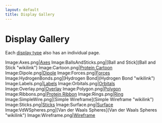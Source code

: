 ```yaml
---
layout: default
title: Display Gallery
---
```


# Display Gallery

Each [display type](:Category:Display "wikilink") also has an individual page.

Image:Axes.png|[Axes](Axes "wikilink") Image:BallsAndSticks.png|[Ball and Stick](Ball and Stick "wikilink") Image:Cartoon.png|[Protein Cartoon](Cartoon "wikilink") Image:Dipole.png|[Dipole](Dipole "wikilink") Image:Forces.png|[Forces](Forces "wikilink") Image:HydrogenBonds.png|[Hydrogen Bond](Hydrogen Bond "wikilink") Image:Labels.png|[Labels](Labels "wikilink") Image:Orbitals.png|[Orbitals](Orbitals "wikilink") Image:Overlay.png|[Overlay](Overlay "wikilink") Image:Polygon.png|[Polygon](Polygon "wikilink") Image:Ribbons.png|[Protein Ribbon](Ribbon "wikilink") Image:Rings.png|[Ring](Ring "wikilink") Image:SimpleWire.png|[Simple Wireframe](Simple Wireframe "wikilink") Image:Sticks.png|[Sticks](Sticks "wikilink") Image:Surface.png|[Surface](Surface "wikilink") Image:VdWSpheres.png|[Van der Waals Spheres](Van der Waals Spheres "wikilink") Image:Wireframe.png|[Wireframe](Wireframe "wikilink")

